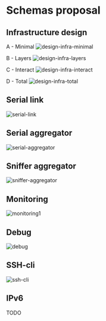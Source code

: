 # Schemas proposal

## Infrastructure design

A - Minimal
![design-infra-minimal](Images/design-infra-minimal.png)

B - Layers
![design-infra-layers](Images/design-infra-layers.png)

C - Interact
![design-infra-interact](Images/design-infra-interact.png)

D - Total
![design-infra-total](Images/design-infra-total.png)

## Serial link

![serial-link](Images/serial-link.png)

## Serial aggregator

![serial-aggregator](Images/serial-aggregator.png)

## Sniffer aggregator

![sniffer-aggregator](Images/sniffer-aggregator.png)

## Monitoring

![monitoring1](Images/monitoring.png)

## Debug

![debug](Images/debug.png)

## SSH-cli

![ssh-cli](Images/ssh-cli.png)

## IPv6
TODO
